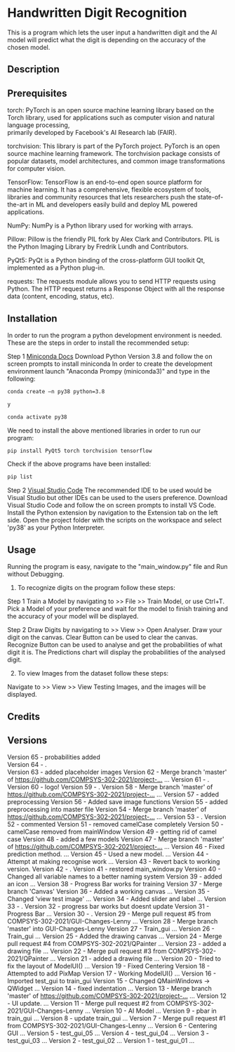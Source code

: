# Handwritten Digit Recognition
This is a program which lets the user input a handwritten digit and the AI model will predict what the digit is depending on the accuracy of the chosen model.

## Description
<!-- What your application does,
Why you used the technologies you used,
Some of the challenges you faced and features you hope to implement in the future. -->

## Prerequisites

torch:          PyTorch is an open source machine learning library based on the Torch library, 
                used for applications such as computer vision and natural language processing,       
                primarily developed by Facebook's AI Research lab (FAIR).

torchvision:    This library is part of the PyTorch project. PyTorch is an open source machine learning framework.
                The torchvision package consists of popular datasets, model architectures, and common image transformations for computer vision.
                
TensorFlow:     TensorFlow is an end-to-end open source platform for machine learning. 
                It has a comprehensive, flexible ecosystem of tools, libraries and community resources
                that lets researchers push the state-of-the-art in ML and developers easily build and deploy ML powered applications.

NumPy:          NumPy is a Python library used for working with arrays.

Pillow:         Pillow is the friendly PIL fork by Alex Clark and Contributors. PIL is the Python Imaging Library by Fredrik Lundh and Contributors.

PyQt5:          PyQt is a Python binding of the cross-platform GUI toolkit Qt, implemented as a Python plug-in.

requests:       The requests module allows you to send HTTP requests using Python. 
                The HTTP request returns a Response Object with all the response data (content, encoding, status, etc).

## Installation

In order to run the program a python development environment is needed. These are the steps in order to install the recommended setup:

Step 1
[Miniconda Docs](https://docs.conda.io/en/latest/miniconda.html)
Download Python Version 3.8 and follow the on screen prompts to install miniconda
In order to create the development environment launch "Anaconda Prompy (miniconda3)" and type in the following:
```sh
conda create –n py38 python=3.8
```
```sh
y
```
```sh
conda activate py38
```

We need to install the above mentioned libraries in order to run our program:
```sh
pip install PyQt5 torch torchvision tensorflow
```

Check if the above programs have been installed:
```sh
pip list
```

Step 2
[Visual Studio Code](https://code.visualstudio.com/)
The recommended IDE to be used would be Visual Studio but other IDEs can be used to the users preference.
Download Visual Studio Code and follow the on screen prompts to install VS Code.
Install the Python extension by navigation to the Extension tab on the left side.
Open the project folder with the scripts on the workspace and select 'py38' as your Python Interpreter.

## Usage
Running the program is easy, navigate to the "main_window.py" file and Run without Debugging.

1. To recognize digits on the program follow these steps:

Step 1
Train a Model by navigating to >> File >> Train Model, or use Ctrl+T.
Pick a Model of your preference and wait for the model to finish training and the accuracy of your model will be displayed.

Step 2
Draw Digits by navigating to >> View >> Open Analyser.
Draw your digit on the canvas.
Clear Button can be used to clear the canvas.
Recognize Button can be used to analyse and get the probabilities of what digit it is.
The Predictions chart will display the probabilities of the analysed digit.

2. To view Images from the dataset follow these steps:

Navigate to >> View >> View Testing Images, and the images will be displayed.

## Credits


## Versions
Version 65 - probabilities added <br />
Version 64 - . <br />
Version 63 - added placeholder images
Version 62 - Merge branch 'master' of https://github.com/COMPSYS-302-2021/project-… …
Version 61 - .
Version 60 - logo!
Version 59 - .
Version 58 - Merge branch 'master' of https://github.com/COMPSYS-302-2021/project-… …
Version 57 - added preprocessing
Version 56 - Added save image functions
Version 55 - added preprocessing into master file
Version 54 - Merge branch 'master' of https://github.com/COMPSYS-302-2021/project-… …
Version 53 - .
Version 52 - commented
Version 51 - removed camelCase completely
Version 50 - camelCase removed from mainWindow
Version 49 - getting rid of camel case
Version 48 - added a few models
Version 47 - Merge branch 'master' of https://github.com/COMPSYS-302-2021/project-… …
Version 46 - Fixed prediction method. …
Version 45 - Used a new model. …
Version 44 - Attempt at making recognise work …
Version 43 - Revert back to working version.
Version 42 - .
Version 41 - restored main_window.py
Version 40 - Changed all variable names to a better naming system
Version 39 - added an icon …
Version 38 - Progress Bar works for training
Version 37 - Merge branch 'Canvas'
Version 36 - Added a working canvas …
Version 35 - Changed 'view test image' …
Version 34 - Added slider and label …
Version 33 - .
Version 32 - progress bar works but doesnt update
Version 31 - Progress Bar …
Version 30 - .
Version 29 - Merge pull request #5 from COMPSYS-302-2021/GUI-Changes-Lenny …
Version 28 - Merge branch 'master' into GUI-Changes-Lenny
Version 27 - Train_gui …
Version 26 - Train_gui …
Version 25 - Added the drawing canvas …
Version 24 - Merge pull request #4 from COMPSYS-302-2021/QPainter …
Version 23 - added a drawing file …
Version 22 - Merge pull request #3 from COMPSYS-302-2021/QPainter …
Version 21 - added a drawing file …
Version 20 - Tried to fix the layout of ModelUI() …
Version 19 - Fixed Centering
Version 18 - Attempted to add PixMap
Version 17 - Working ModelUI() …
Version 16 - Imported test_gui to train_gui
Version 15 - Changed QMainWindows -> QWidget …
Version 14 - fixed indentation …
Version 13 - Merge branch 'master' of https://github.com/COMPSYS-302-2021/project-… …
Version 12 - UI update. …
Version 11 - Merge pull request #2 from COMPSYS-302-2021/GUI-Changes-Lenny …
Version 10 - AI Model …
Version 9 - pbar in train_gui …
Version 8 - update train_gui …
Version 7 - Merge pull request #1 from COMPSYS-302-2021/GUI-Changes-Lenny …
Version 6 - Centering GUI …
Version 5 - test_gui_05 …
Version 4 - test_gui_04 …
Version 3 - test_gui_03 …
Version 2 - test_gui_02 …
Version 1 - test_gui_01 …

